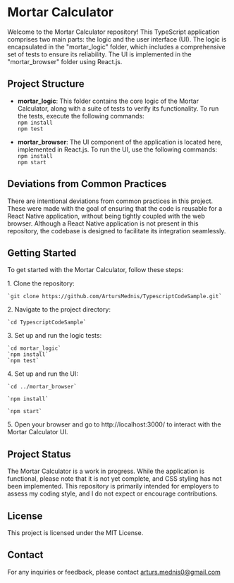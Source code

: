 # Mortar Calculator

Welcome to the Mortar Calculator repository! This TypeScript application
comprises two main parts: the logic and the user interface (UI). The
logic is encapsulated in the "mortar_logic" folder, which includes a
comprehensive set of tests to ensure its reliability. The UI is
implemented in the "mortar_browser" folder using React.js.

## Project Structure

- **mortar_logic**: This folder contains the core logic of the Mortar
  Calculator, along with a suite of tests to verify its functionality.
  To run the tests, execute the following commands:  
  `npm install`  
  `npm test`

- **mortar_browser**: The UI component of the application is located
  here, implemented in React.js. To run the UI, use the following
  commands:  
  `npm install`  
  `npm start`

## Deviations from Common Practices

There are intentional deviations from common practices in this project.
These were made with the goal of ensuring that the code is reusable for
a React Native application, without being tightly coupled with the web
browser. Although a React Native application is not present in this
repository, the codebase is designed to facilitate its integration
seamlessly.

## Getting Started

To get started with the Mortar Calculator, follow these steps:

1\. Clone the repository:

    `git clone https://github.com/ArtursMednis/TypescriptCodeSample.git`

2\. Navigate to the project directory:

    `cd TypescriptCodeSample`

3\. Set up and run the logic tests:
	
    `cd mortar_logic`
    `npm install`
    `npm test`

4\. Set up and run the UI:

    `cd ../mortar_browser`

    `npm install`

    `npm start`

5\. Open your browser and go to http://localhost:3000/ to interact with the Mortar Calculator UI.

## Project Status

The Mortar Calculator is a work in progress. While the application is
functional, please note that it is not yet complete, and CSS styling has
not been implemented. This repository is primarily intended for
employers to assess my coding style, and I do not expect or encourage
contributions.

## License

This project is licensed under the MIT License.

## Contact

For any inquiries or feedback, please contact arturs.mednis0@gmail.com
